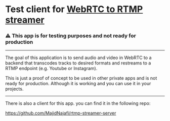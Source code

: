 # Test client for [WebRTC to RTMP streamer](https://github.com/MajidNajafi/rtmp-streamer-server)

### ⚠️ This app is for testing purposes and not ready for production

---

The goal of this application is to send audio and video in WebRTC to a backend that transcodes tracks to desired formats and restreams to a RTMP endpoint (e.g. Youtube or Instagram).

This is just a proof of concept to be used in other private apps and is not ready for production. Although it is working and you can use it in your projects.

---

There is also a client for this app. you can find it in the following repo:

https://github.com/MajidNajafi/rtmp-streamer-server
